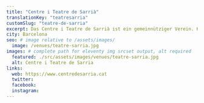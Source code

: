 ```yaml
---
title: "Centre i Teatre de Sarrià"
translationKey: "teatresarria"
customSlug: "teatre-de-sarria"
excerpt: Das Centre i Teatre de Sarrià ist ein gemeinnütziger Verein. Kulturelle und künstlerische Aktivitäten werden angeboten, insbesondere im Zusammenhang mit der Förderung der katalanischen Kultur, Sprache und Traditionen.
city: Barcelona
seo: # image relative to /assets/images/
  image: /venues/teatre-sarria.jpg
images: # complete path for eleventy img srcset output, alt required
  featured: ./src/assets/images/venues/teatre-sarria.jpg
  alt: Centre i Teatre de Sarria
links:
  web: https://www.centredesarria.cat
  twitter:
  facebook:
  instagram:
---
```

